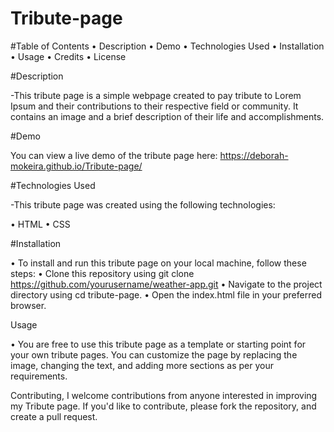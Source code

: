 # Tribute-page


#Table of Contents
•	Description
•	Demo
•	Technologies Used
•	Installation
•	Usage
•	Credits
•	License


#Description

-This tribute page is a simple webpage created to pay tribute to Lorem Ipsum and their contributions to their respective field or community. It contains an image and a brief description of their life and accomplishments.

#Demo

You can view a live demo of the tribute page here: https://deborah-mokeira.github.io/Tribute-page/

#Technologies Used

-This tribute page was created using the following technologies:

•	HTML
•	CSS

#Installation

•	To install and run this tribute page on your local machine, follow these steps:
•	Clone this repository using git clone https://github.com/yourusername/weather-app.git
•	Navigate to the project directory using cd tribute-page.
•	Open the index.html file in your preferred browser.

Usage

•	You are free to use this tribute page as a template or starting point for your own tribute pages. You can customize the page by replacing the image, changing the text, and adding more sections as per your requirements.

Contributing, I welcome contributions from anyone interested in improving my Tribute page. If you'd like to contribute, please fork the repository, and create a pull request.


